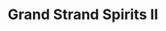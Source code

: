 ---
title: "Grand Strand Spirits II"
url: /north-myrtle-beach/grand-strand-spirits-ii/
shop: Spirituosen
---